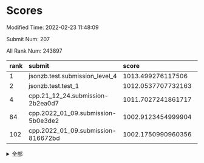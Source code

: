 # Scores

Modified Time: 2022-02-23 11:48:09

Submit Num: 207

All Rank Num: 243897

| rank |               submit               |       score        |       sigma        | pk_num |
| :--- | :--------------------------------- | :----------------- | :----------------- | :----- |
| 1    | jsonzb.test.submission_level_4     | 1013.499276117506  | 0.799777443387014  | 4709   |
| 2    | jsonzb.test.test_1                 | 1012.0537707732163 | 0.8011645884142761 | 4713   |
| 4    | cpp.21_12_24.submission-2b2ea0d7   | 1011.7027241861717 | 0.7891990750543687 | 4707   |
| 84   | cpp.2022_01_09.submission-5b0e3de2 | 1002.9123454999904 | 0.7133809972807419 | 4715   |
| 102  | cpp.2022_01_09.submission-816672bd | 1002.1750990960356 | 0.7136097310842067 | 4711   |


<details>
<summary>全部</summary>

| rank |                 submit                 |       score        |       sigma        | pk_num |
| :--- | :------------------------------------- | :----------------- | :----------------- | :----- |
| 1    | jsonzb.test.submission_level_4         | 1013.499276117506  | 0.799777443387014  | 4709   |
| 2    | jsonzb.test.test_1                     | 1012.0537707732163 | 0.8011645884142761 | 4713   |
| 3    | gobigger.level_3.submission_level_3_24 | 1011.7947052645791 | 0.7619082762705676 | 4707   |
| 4    | cpp.21_12_24.submission-2b2ea0d7       | 1011.7027241861717 | 0.7891990750543687 | 4707   |
| 5    | gobigger.level_3.submission_level_3_8  | 1011.5324774948745 | 0.7935813151189764 | 4710   |
| 6    | gobigger.level_3.submission_level_3_32 | 1011.4870115200318 | 0.7660070448410254 | 4714   |
| 7    | gobigger.level_3.submission_level_3_11 | 1011.2563884013531 | 0.7814500328513029 | 4713   |
| 8    | gobigger.level_3.submission_level_3_3  | 1011.1408270891903 | 0.7427826485389591 | 4713   |
| 9    | gobigger.level_3.submission_level_3_13 | 1011.1320090246721 | 0.7670387824748266 | 4714   |
| 10   | gobigger.level_3.submission_level_3_5  | 1011.023866091678  | 0.7594451916853381 | 4719   |
| 11   | gobigger.level_3.submission_level_3_20 | 1011.0113885018725 | 0.7769057428879088 | 4711   |
| 12   | gobigger.level_3.submission_level_3_25 | 1010.8421506449598 | 0.7596619247728045 | 4715   |
| 13   | gobigger.level_3.submission_level_3_37 | 1010.7635226635973 | 0.7951579030856308 | 4708   |
| 14   | gobigger.level_3.submission_level_3_42 | 1010.7412436811478 | 0.7534696116820009 | 4710   |
| 15   | gobigger.level_3.submission_level_3_34 | 1010.6949685273735 | 0.779301392477904  | 4714   |
| 16   | gobigger.level_3.submission_level_3_35 | 1010.5573295447008 | 0.7629238913485866 | 4716   |
| 17   | gobigger.level_3.submission_level_3_30 | 1010.5257655498449 | 0.8131935126681239 | 4712   |
| 18   | gobigger.level_3.submission_level_3_36 | 1010.4064733215179 | 0.7491676787525693 | 4714   |
| 19   | gobigger.level_3.submission_level_3_45 | 1010.3826283986504 | 0.7526121226232938 | 4713   |
| 20   | gobigger.level_3.submission_level_3_14 | 1010.3271318248816 | 0.7635403359448656 | 4714   |
| 21   | gobigger.level_3.submission_level_3_6  | 1010.3163701417458 | 0.7595576136003203 | 4714   |
| 22   | gobigger.level_3.submission_level_3_7  | 1010.3004961913058 | 0.7608128458775969 | 4714   |
| 23   | gobigger.level_3.submission_level_3_0  | 1010.2450651240349 | 0.7625278743045009 | 4711   |
| 24   | gobigger.level_3.submission_level_3_28 | 1010.1971210424066 | 0.7686174295729424 | 4710   |
| 25   | gobigger.level_3.submission_level_3_48 | 1010.1834295307149 | 0.7750113582774208 | 4715   |
| 26   | gobigger.level_3.submission_level_3_2  | 1010.1484593641325 | 0.7431848886112812 | 4713   |
| 27   | gobigger.level_3.submission_level_3_39 | 1010.1038506291203 | 0.7412954894449506 | 4711   |
| 28   | gobigger.level_3.submission_level_3_46 | 1010.0839301131331 | 0.7527174903070796 | 4711   |
| 29   | gobigger.level_3.submission_level_3_41 | 1010.0804454992111 | 0.7686888301279355 | 4713   |
| 30   | gobigger.level_3.submission_level_3_26 | 1010.0377488824167 | 0.7610533436176622 | 4712   |
| 31   | gobigger.level_3.submission_level_3_43 | 1010.0323484908666 | 0.7617652791970251 | 4717   |
| 32   | gobigger.level_3.submission_level_3_21 | 1009.9642653161627 | 0.7348240387055286 | 4715   |
| 33   | gobigger.level_3.submission_level_3_40 | 1009.9517309263479 | 0.7563240942722317 | 4718   |
| 34   | gobigger.level_3.submission_level_3_16 | 1009.9302109685228 | 0.7389004536109095 | 4714   |
| 35   | gobigger.level_3.submission_level_3_27 | 1009.8023962528999 | 0.7683146866741297 | 4714   |
| 36   | gobigger.level_3.submission_level_3_4  | 1009.785426725092  | 0.7504893394806382 | 4712   |
| 37   | gobigger.level_3.submission_level_3_23 | 1009.6877508030153 | 0.7447338190979846 | 4709   |
| 38   | gobigger.level_3.submission_level_3_9  | 1009.6793005431603 | 0.7291325055238349 | 4715   |
| 39   | gobigger.level_3.submission_level_3_18 | 1009.6780644072744 | 0.7881092522710829 | 4713   |
| 40   | gobigger.level_3.submission_level_3_38 | 1009.6558245883314 | 0.756649465774074  | 4713   |
| 41   | gobigger.level_3.submission_level_3_15 | 1009.6346812918022 | 0.7458910597281104 | 4713   |
| 42   | gobigger.level_3.submission_level_3_1  | 1009.5363031661713 | 0.7498697442051988 | 4708   |
| 43   | gobigger.level_3.submission_level_3_22 | 1009.4848379010376 | 0.751800557135105  | 4715   |
| 44   | gobigger.level_3.submission_level_3_19 | 1009.3836414433166 | 0.7485905529472484 | 4707   |
| 45   | gobigger.level_3.submission_level_3_33 | 1009.3744792682651 | 0.7514966614941341 | 4716   |
| 46   | gobigger.level_3.submission_level_3_47 | 1009.3724242470331 | 0.7471097930312625 | 4708   |
| 47   | gobigger.level_3.submission_level_3_10 | 1009.3348177205752 | 0.7495522422518505 | 4713   |
| 48   | gobigger.level_3.submission_level_3_17 | 1009.1732240284316 | 0.746945109634764  | 4714   |
| 49   | gobigger.level_3.submission_level_3_44 | 1009.0853976082295 | 0.7450757075059427 | 4717   |
| 50   | gobigger.level_3.submission_level_3_31 | 1008.7795940199821 | 0.7557521294085601 | 4712   |
| 51   | gobigger.level_3.submission_level_3_29 | 1008.5693999250849 | 0.7435092767774474 | 4709   |
| 52   | gobigger.level_3.submission_level_3_12 | 1008.5487328198997 | 0.7402949142184714 | 4713   |
| 53   | gobigger.level_3.submission_level_3_49 | 1008.5447656671705 | 0.7436345427549158 | 4713   |
| 54   | gobigger.level_1.submission_level_1_32 | 1005.8021915656933 | 0.7215167600994168 | 4715   |
| 55   | gobigger.level_1.submission_level_1_13 | 1005.3934010659448 | 0.7195335071835237 | 4716   |
| 56   | gobigger.level_1.submission_level_1_5  | 1004.6674867626808 | 0.7293636761443408 | 4711   |
| 57   | gobigger.level_1.submission_level_1_33 | 1004.6009371011316 | 0.7126707093079925 | 4713   |
| 58   | gobigger.level_1.submission_level_1_46 | 1004.4529767419056 | 0.7237895321835526 | 4718   |
| 59   | gobigger.level_1.submission_level_1_28 | 1004.0876747831768 | 0.7183395582888477 | 4709   |
| 60   | gobigger.level_1.submission_level_1_25 | 1003.9566332385241 | 0.711119998114891  | 4715   |
| 61   | gobigger.level_1.submission_level_1_23 | 1003.824055760278  | 0.7307926634430157 | 4704   |
| 62   | gobigger.level_1.submission_level_1_6  | 1003.8065063459062 | 0.7125469829794563 | 4718   |
| 63   | gobigger.level_1.submission_level_1_26 | 1003.7177144236035 | 0.7098144919011476 | 4712   |
| 64   | gobigger.level_1.submission_level_1_0  | 1003.6489335743638 | 0.7108127008299399 | 4711   |
| 65   | gobigger.level_1.submission_level_1_2  | 1003.5999639855764 | 0.7140724630984755 | 4716   |
| 66   | gobigger.level_1.submission_level_1_27 | 1003.40708645365   | 0.7132976367987733 | 4708   |
| 67   | gobigger.level_1.submission_level_1_34 | 1003.3758409861398 | 0.7257864973212411 | 4710   |
| 68   | gobigger.level_1.submission_level_1_49 | 1003.3674428012033 | 0.7189355490044853 | 4708   |
| 69   | gobigger.level_1.submission_level_1_3  | 1003.365080083932  | 0.7112598218190571 | 4711   |
| 70   | gobigger.level_1.submission_level_1_20 | 1003.3387090046673 | 0.7256980821394828 | 4719   |
| 71   | gobigger.level_1.submission_level_1_1  | 1003.3361973300897 | 0.7141677004060873 | 4714   |
| 72   | gobigger.level_1.submission_level_1_4  | 1003.2406398586314 | 0.7149075938997446 | 4709   |
| 73   | gobigger.level_1.submission_level_1_44 | 1003.2340001019246 | 0.7172005950124165 | 4713   |
| 74   | gobigger.level_1.submission_level_1_14 | 1003.2065511810613 | 0.7204879380863927 | 4714   |
| 75   | gobigger.level_1.submission_level_1_43 | 1003.1886124850248 | 0.7191994046373291 | 4711   |
| 76   | gobigger.level_1.submission_level_1_41 | 1003.1480335118177 | 0.7192695866845948 | 4718   |
| 77   | gobigger.level_1.submission_level_1_36 | 1003.1408465883285 | 0.7204799393760826 | 4714   |
| 78   | gobigger.level_1.submission_level_1_24 | 1003.1268959359472 | 0.7135876560857908 | 4710   |
| 79   | gobigger.level_1.submission_level_1_15 | 1003.1260497764025 | 0.7132718370324075 | 4713   |
| 80   | gobigger.level_1.submission_level_1_29 | 1003.0841136610055 | 0.7050061731764167 | 4715   |
| 81   | gobigger.level_1.submission_level_1_12 | 1003.0368201003058 | 0.7062914958879596 | 4709   |
| 82   | gobigger.level_1.submission_level_1_37 | 1003.0239235742232 | 0.7249465562494858 | 4714   |
| 83   | gobigger.level_1.submission_level_1_22 | 1003.0010750934682 | 0.7137604666929015 | 4715   |
| 84   | cpp.2022_01_09.submission-5b0e3de2     | 1002.9123454999904 | 0.7133809972807419 | 4715   |
| 85   | gobigger.level_1.submission_level_1_19 | 1002.8996616126237 | 0.7027116161762091 | 4711   |
| 86   | gobigger.level_1.submission_level_1_47 | 1002.8996017540384 | 0.7189613115483152 | 4715   |
| 87   | gobigger.level_1.submission_level_1_39 | 1002.8948577700488 | 0.7222320743905615 | 4710   |
| 88   | gobigger.level_1.submission_level_1_7  | 1002.8920579322972 | 0.7219101157146934 | 4708   |
| 89   | gobigger.level_1.submission_level_1_38 | 1002.8907328750789 | 0.7139840210321968 | 4713   |
| 90   | gobigger.level_1.submission_level_1_18 | 1002.8266768155919 | 0.7146519399720211 | 4713   |
| 91   | gobigger.level_1.submission_level_1_45 | 1002.824822302546  | 0.7142747301932135 | 4711   |
| 92   | gobigger.level_1.submission_level_1_31 | 1002.6801203869666 | 0.7164442611264722 | 4711   |
| 93   | gobigger.level_1.submission_level_1_8  | 1002.6554943360255 | 0.7095604541627    | 4712   |
| 94   | gobigger.level_1.submission_level_1_40 | 1002.6116498039954 | 0.7259709372315108 | 4715   |
| 95   | gobigger.level_1.submission_level_1_11 | 1002.5595660711735 | 0.7124906373399501 | 4711   |
| 96   | gobigger.level_1.submission_level_1_48 | 1002.5117773567974 | 0.7085896062439919 | 4715   |
| 97   | gobigger.level_1.submission_level_1_35 | 1002.377763649133  | 0.715854962678555  | 4714   |
| 98   | gobigger.level_1.submission_level_1_21 | 1002.3763672108814 | 0.7053759061124079 | 4709   |
| 99   | gobigger.level_1.submission_level_1_16 | 1002.3317082151766 | 0.7029114292609977 | 4716   |
| 100  | gobigger.level_1.submission_level_1_17 | 1002.3056080405646 | 0.7246046800087382 | 4714   |
| 101  | gobigger.level_1.submission_level_1_30 | 1002.253977668076  | 0.7047765222652268 | 4714   |
| 102  | cpp.2022_01_09.submission-816672bd     | 1002.1750990960356 | 0.7136097310842067 | 4711   |
| 103  | gobigger.level_1.submission_level_1_9  | 1002.0353730489293 | 0.7114425576327698 | 4716   |
| 104  | gobigger.level_1.submission_level_1_10 | 1001.9810682973321 | 0.7115363545454413 | 4713   |
| 105  | gobigger.level_1.submission_level_1_42 | 1001.3154707524286 | 0.7143108841035508 | 4719   |
| 106  | gobigger.random.submission_random_19   | 997.131650580562   | 0.7073303986385234 | 4718   |
| 107  | gobigger.random.submission_random_11   | 997.0722208149803  | 0.6972019186558646 | 4716   |
| 108  | gobigger.random.submission_random_32   | 996.992155745987   | 0.7068492881123818 | 4715   |
| 109  | gobigger.random.submission_random_27   | 996.917160604259   | 0.7160715779154765 | 4714   |
| 110  | gobigger.random.submission_random_45   | 996.9165589516663  | 0.70465573246438   | 4712   |
| 111  | gobigger.random.submission_random_14   | 996.9158030975666  | 0.702185060960442  | 4713   |
| 112  | gobigger.random.submission_random_41   | 996.8595698867113  | 0.710385346932794  | 4712   |
| 113  | gobigger.random.submission_random_42   | 996.8257928669855  | 0.7067024482889932 | 4712   |
| 114  | gobigger.random.submission_random_16   | 996.7599382320445  | 0.7003242611482708 | 4712   |
| 115  | gobigger.random.submission_random_12   | 996.7398267849887  | 0.7219589071140408 | 4717   |
| 116  | gobigger.random.submission_random_38   | 996.6768988619177  | 0.7170206346085249 | 4712   |
| 117  | gobigger.random.submission_random_1    | 996.6572998961931  | 0.7167503822424878 | 4718   |
| 118  | gobigger.random.submission_random_34   | 996.5201014286998  | 0.7057158449666556 | 4711   |
| 119  | gobigger.random.submission_random_8    | 996.5022852257982  | 0.71693518932768   | 4710   |
| 120  | gobigger.random.submission_random_21   | 996.4925032845246  | 0.7118793851191947 | 4709   |
| 121  | gobigger.random.submission_random_30   | 996.4437858281997  | 0.7015420685467312 | 4707   |
| 122  | gobigger.random.submission_random_5    | 996.3824058732251  | 0.7081287604669056 | 4711   |
| 123  | gobigger.random.submission_random_43   | 996.3526279336901  | 0.7061037086056811 | 4719   |
| 124  | gobigger.random.submission_random_37   | 996.3336155747072  | 0.6997064562143773 | 4712   |
| 125  | gobigger.random.submission_random_47   | 996.2642512747349  | 0.7039469230538027 | 4714   |
| 126  | gobigger.random.submission_random_22   | 996.1404661145582  | 0.7146853160559198 | 4718   |
| 127  | gobigger.random.submission_random_10   | 996.1153405834449  | 0.7086535195949509 | 4711   |
| 128  | gobigger.random.submission_random_7    | 996.1037667653005  | 0.7151543437045726 | 4711   |
| 129  | gobigger.random.submission_random_2    | 996.0431917099924  | 0.6971797509453687 | 4713   |
| 130  | gobigger.random.submission_random_46   | 996.0368102633238  | 0.715630372865381  | 4716   |
| 131  | gobigger.random.submission_random_28   | 995.9957892706682  | 0.7018265660876656 | 4714   |
| 132  | gobigger.random.submission_random_25   | 995.9876658525461  | 0.7144380595641517 | 4716   |
| 133  | gobigger.random.submission_random_17   | 995.9682273402689  | 0.6943508528882143 | 4712   |
| 134  | gobigger.random.submission_random_23   | 995.9086694327896  | 0.7039030439677921 | 4715   |
| 135  | gobigger.random.submission_random_24   | 995.838442505975   | 0.7113553264582554 | 4713   |
| 136  | gobigger.random.submission_random_3    | 995.8322890327296  | 0.7217748263490777 | 4710   |
| 137  | gobigger.random.submission_random_9    | 995.7785753345825  | 0.7075921875708011 | 4715   |
| 138  | gobigger.random.submission_random_20   | 995.6301184079042  | 0.7167020224522617 | 4715   |
| 139  | gobigger.random.submission_random_0    | 995.5353146295375  | 0.7289091491813905 | 4715   |
| 140  | gobigger.random.submission_random_4    | 995.466814930251   | 0.7118509568416586 | 4708   |
| 141  | gobigger.random.submission_random_13   | 995.4405618607176  | 0.7165792206646995 | 4715   |
| 142  | gobigger.random.submission_random_18   | 995.3816245987585  | 0.7043623871242116 | 4714   |
| 143  | gobigger.random.submission_random_35   | 995.33776345461    | 0.7228219592197622 | 4713   |
| 144  | gobigger.random.submission_random_48   | 995.3269225907711  | 0.7006716100542094 | 4718   |
| 145  | gobigger.random.submission_random_44   | 995.3247710769559  | 0.7227378437306546 | 4718   |
| 146  | gobigger.random.submission_random_33   | 995.2880665987803  | 0.7065793600260261 | 4715   |
| 147  | gobigger.random.submission_random_36   | 995.154629339318   | 0.712348655050003  | 4715   |
| 148  | gobigger.random.submission_random_39   | 995.1205879712226  | 0.7105092308901274 | 4713   |
| 149  | gobigger.random.submission_random_31   | 995.0922790349738  | 0.698141308520986  | 4716   |
| 150  | gobigger.random.submission_random_6    | 995.0155179425414  | 0.7070689012190714 | 4714   |
| 151  | gobigger.random.submission_random_40   | 994.9439608046737  | 0.7214170171405684 | 4714   |
| 152  | gobigger.random.submission_random_29   | 994.8832730671326  | 0.7058082947220676 | 4714   |
| 153  | gobigger.random.submission_random_49   | 994.8510401999213  | 0.7201245173974345 | 4708   |
| 154  | gobigger.random.submission_random_26   | 994.8282451731156  | 0.7117662700856677 | 4717   |
| 155  | gobigger.level_2.submission_level_2_9  | 994.5843879168646  | 0.7262451922092921 | 4717   |
| 156  | gobigger.random.submission_random_15   | 994.493708922153   | 0.7171319941319702 | 4713   |
| 157  | gobigger.level_2.submission_level_2_15 | 994.2543814237914  | 0.7323889716019432 | 4715   |
| 158  | gobigger.level_2.submission_level_2_21 | 993.9648741453477  | 0.7285339082494293 | 4718   |
| 159  | gobigger.level_2.submission_level_2_33 | 993.7978102703989  | 0.7322925851580191 | 4709   |
| 160  | gobigger.level_2.submission_level_2_25 | 993.7184715470765  | 0.7291707775456149 | 4716   |
| 161  | gobigger.level_2.submission_level_2_48 | 993.3412285155727  | 0.7312945961351999 | 4717   |
| 162  | gobigger.level_2.submission_level_2_29 | 993.2629116390295  | 0.7331214499904518 | 4714   |
| 163  | gobigger.level_2.submission_level_2_22 | 993.1928395741141  | 0.7280542818559784 | 4713   |
| 164  | gobigger.level_2.submission_level_2_32 | 993.0427075862469  | 0.7339224179816247 | 4712   |
| 165  | gobigger.level_2.submission_level_2_41 | 992.9140713496846  | 0.7282490334503674 | 4706   |
| 166  | gobigger.level_2.submission_level_2_36 | 992.8826770491647  | 0.7437364548872464 | 4713   |
| 167  | gobigger.level_2.submission_level_2_37 | 992.8705762410978  | 0.7361601714834074 | 4712   |
| 168  | gobigger.level_2.submission_level_2_0  | 992.8703630726359  | 0.7281356035115712 | 4715   |
| 169  | gobigger.level_2.submission_level_2_10 | 992.8507103107191  | 0.7403245323747019 | 4712   |
| 170  | gobigger.level_2.submission_level_2_3  | 992.7181092930293  | 0.750408860246979  | 4713   |
| 171  | gobigger.level_2.submission_level_2_16 | 992.5800317460801  | 0.7310559236676125 | 4712   |
| 172  | gobigger.level_2.submission_level_2_4  | 992.5725410544819  | 0.7391619866740292 | 4709   |
| 173  | gobigger.level_2.submission_level_2_47 | 992.3968831546617  | 0.7452201131361401 | 4713   |
| 174  | gobigger.level_2.submission_level_2_11 | 992.3964958435656  | 0.7539589369293691 | 4716   |
| 175  | gobigger.level_2.submission_level_2_5  | 992.3416168149339  | 0.7449334410849155 | 4713   |
| 176  | gobigger.level_2.submission_level_2_6  | 992.3280541815272  | 0.7397595800101876 | 4713   |
| 177  | gobigger.level_2.submission_level_2_43 | 992.3107608393806  | 0.741756097786655  | 4711   |
| 178  | gobigger.level_2.submission_level_2_27 | 992.2528038794544  | 0.7515166270344747 | 4711   |
| 179  | gobigger.level_2.submission_level_2_31 | 992.1655043014998  | 0.7235447959658112 | 4712   |
| 180  | gobigger.level_2.submission_level_2_49 | 992.1362793838993  | 0.7449022754125229 | 4715   |
| 181  | gobigger.level_2.submission_level_2_8  | 992.109281880816   | 0.7528985363189428 | 4713   |
| 182  | gobigger.level_2.submission_level_2_1  | 992.030676229525   | 0.7268296113678984 | 4706   |
| 183  | gobigger.level_2.submission_level_2_40 | 992.0197877902966  | 0.7521280256633253 | 4715   |
| 184  | gobigger.level_2.submission_level_2_42 | 991.9988489332052  | 0.7375064377769883 | 4714   |
| 185  | gobigger.level_2.submission_level_2_7  | 991.7346504350288  | 0.7552046850485309 | 4714   |
| 186  | gobigger.level_2.submission_level_2_28 | 991.7034809501606  | 0.7485693298380666 | 4708   |
| 187  | gobigger.level_2.submission_level_2_13 | 991.641763280755   | 0.7377635334162261 | 4710   |
| 188  | gobigger.level_2.submission_level_2_46 | 991.6412319361829  | 0.7463236388866519 | 4719   |
| 189  | gobigger.level_2.submission_level_2_35 | 991.6360268165961  | 0.7451420416682557 | 4712   |
| 190  | gobigger.level_2.submission_level_2_24 | 991.6043635345527  | 0.7529730620641535 | 4713   |
| 191  | gobigger.level_2.submission_level_2_14 | 991.5886975008063  | 0.7406465012992722 | 4716   |
| 192  | gobigger.level_2.submission_level_2_45 | 991.5478113766245  | 0.738277601178342  | 4713   |
| 193  | gobigger.level_2.submission_level_2_20 | 991.538289376263   | 0.7538804531866269 | 4715   |
| 194  | gobigger.level_2.submission_level_2_34 | 991.506005095676   | 0.7380630721836443 | 4714   |
| 195  | gobigger.level_2.submission_level_2_17 | 991.4726907739392  | 0.7356951378452468 | 4707   |
| 196  | gobigger.level_2.submission_level_2_12 | 991.3720944271878  | 0.76454111981208   | 4713   |
| 197  | gobigger.level_2.submission_level_2_2  | 991.3566320094584  | 0.7655015397832107 | 4711   |
| 198  | gobigger.level_2.submission_level_2_19 | 991.2680479900624  | 0.7561196626983512 | 4710   |
| 199  | gobigger.level_2.submission_level_2_26 | 991.2243233333685  | 0.7760719737220857 | 4713   |
| 200  | gobigger.level_2.submission_level_2_23 | 991.1366700267374  | 0.7510603102533098 | 4711   |
| 201  | gobigger.level_2.submission_level_2_30 | 990.9477996691355  | 0.7565911394399414 | 4714   |
| 202  | gobigger.level_2.submission_level_2_44 | 990.8369497808476  | 0.7448910625049325 | 4715   |
| 203  | gobigger.level_2.submission_level_2_18 | 990.8063609583209  | 0.741263204664344  | 4713   |
| 204  | gobigger.level_2.submission_level_2_39 | 990.7811323005734  | 0.7654132958900678 | 4714   |
| 205  | gobigger.level_2.submission_level_2_38 | 990.3574939793023  | 0.7611760798290786 | 4711   |
| 206  | gobigger.none.submission_none_0        | 977.1341758611744  | 1.3003550117097877 | 4715   |
| 207  | gobigger.none.submission_none_1        | 976.2000894215947  | 1.4475132797058408 | 4715   |

</details>